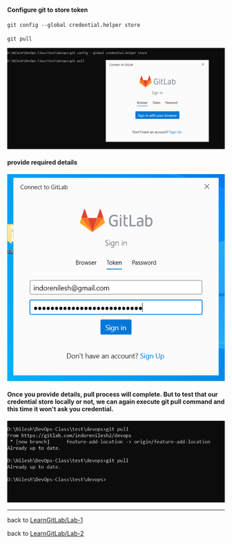#### Configure git to store token
    git config --global credential.helper store
    
    git pull

![git-configure-token-1](/images/git-configure-token-1.PNG)

#### provide required details
![git-configure-token-1](/images/git-configure-token-2.PNG)

#### Once you provide details, pull process will complete. But to test that our credential store locally or not, we can again execute git pull command and this time it won't ask you credential.

![git-configure-token-1](/images/git-configure-token-3.PNG)

-------

back to [LearnGitLab/Lab-1](/LearnGitLab/Lab-1/Readme.md)

back to [LearnGitLab/Lab-2](/LearnGitLab/Lab-2/Readme.md)